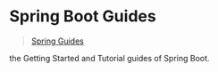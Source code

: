 

Spring Boot Guides
======
> [Spring Guides](https://spring.io/guides)

the Getting Started and Tutorial guides of Spring Boot.


